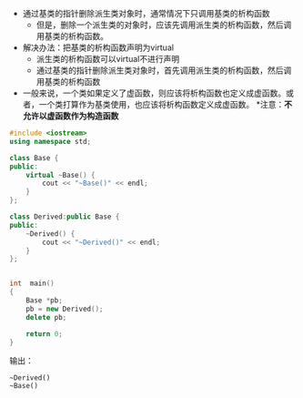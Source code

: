 * 通过基类的指针删除派生类对象时，通常情况下只调用基类的析构函数
  * 但是，删除一个派生类的对象时，应该先调用派生类的析构函数，然后调用基类的析构函数。
* 解决办法：把基类的析构函数声明为virtual
  * 派生类的析构函数可以virtual不进行声明
  * 通过基类的指针删除派生类对象时，首先调用派生类的析构函数，然后调用基类的析构函数
* 一般来说，一个类如果定义了虚函数，则应该将析构函数也定义成虚函数。或者，一个类打算作为基类使用，也应该将析构函数定义成虚函数。
*注意：**不允许以虚函数作为构造函数**

```c++
#include <iostream>
using namespace std;

class Base {
public:
    virtual ~Base() {
        cout << "~Base()" << endl;
    }
};

class Derived:public Base {
public:
    ~Derived() {
        cout << "~Derived()" << endl;
    }
};


int  main()
{
    Base *pb;
    pb = new Derived();
    delete pb;

    return 0;
}

```

输出：

```
~Derived()
~Base()
```
